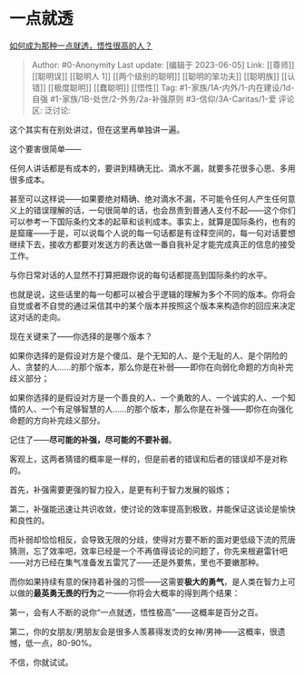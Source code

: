 # 一点就透
[如何成为那种一点就透，悟性很高的人？](https://www.zhihu.com/question/300313253/answer/1926470416)

> Author: #0-Anonymity
> Last update: [编辑于 2023-06-05]
> Link: [[尊师]] [[聪明误]] [[聪明人 1]] [[两个级别的聪明]] [[聪明的笨功夫]] [[聪明族]] [[认错]] [[极度聪明]] [[蠢聪明]] [[悟性]]
> Tag: #1-家族/1A-内外/1-内在建设/1d-自强 #1-家族/1B-处世/2-外务/2a-补强原则 #3-信仰/3A-Caritas/1-爱
> 评论区:
> 泛讨论:

这个其实有在别处讲过，但在这里再单独讲一遍。

这个要害很简单——

任何人讲话都是有成本的，要讲到精确无比、滴水不漏，就要多花很多心思、多用很多成本。

甚至可以这样说——如果要绝对精确、绝对滴水不漏，不可能令任何人产生任何意义上的错误理解的话，一句很简单的话，也会昂贵到普通人支付不起——这个你们可以参考一下国际条约文本的起草和谈判成本。事实上，就算是国际条约，也有的是窟窿——于是，可以说每个人说的每一句话都是有诠释空间的，每一句对话要想继续下去，接收方都要对发送方的表达做一番自我补足才能完成真正的信息的接受工作。

与你日常对话的人显然不打算把跟你说的每句话都提高到国际条约的水平。

也就是说，这些话里的每一句都可以被合乎逻辑的理解为多个不同的版本。你将会自觉或者不自觉的通过采信其中的某个版本并按照这个版本来构造你的回应来决定这对话的走向。

现在关键来了——你选择的是哪个版本？

如果你选择的是假设对方是个傻瓜、是个无知的人、是个无耻的人、是个阴险的人、贪婪的人……的那个版本，那么你是在补弱——即你在向弱化命题的方向补完歧义部分；

如果你选择的是假设对方是一个善良的人、一个勇敢的人、一个诚实的人、一个知情的人、一个有足够智慧的人……的那个版本，那么你是在补强——即你在向强化命题的方向补完歧义部分。

记住了——**尽可能的补强，尽可能的不要补弱**。

客观上，这两者猜错的概率是一样的，但是前者的错误和后者的错误却不是对称的。

首先，补强需要更强的智力投入，是更有利于智力发展的锻炼；

第二，补强能迅速让共识收敛，使讨论的效率提高到极致，并能保证这谈论是愉快和良性的。

而补弱却恰恰相反，会导致无限的分歧，使得对方要不断的面对更低级下流的荒唐猜测，忘了效率吧，效率已经是一个不再值得谈论的问题了，你先来根避雷针吧——对方已经在集气准备发五雷咒了——还是外要焦，里也不要嫩那种。

而你如果持续有意的保持着补强的习惯——这需要**极大的勇气**，是人类在智力上可以做的**最英勇无畏的行为**之一——你将会大概率的得到两个结果：

第一，会有人不断的说你“一点就透，悟性极高”——这概率是百分之百。

第二，你的女朋友/男朋友会是很多人羡慕得发烫的女神/男神——这概率，很遗憾，低一点，80-90%。

不信，你就试试。
